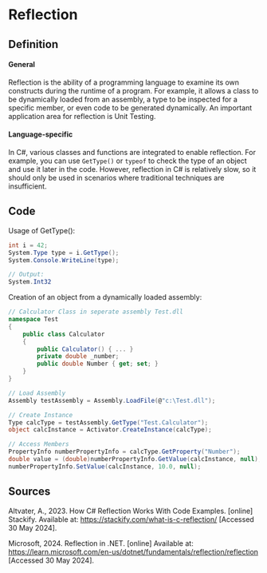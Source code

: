# Reflection

## Definition

#### General

Reflection is the ability of a programming language to examine its own constructs during the runtime of a program.
For example, it allows a class to be dynamically loaded from an assembly, a type to be inspected for a specific member, or even code to be generated dynamically.
An important application area for reflection is Unit Testing.

#### Language-specific

In C#, various classes and functions are integrated to enable reflection.
For example, you can use `GetType()` or `typeof` to check the type of an object and use it later in the code.
However, reflection in C# is relatively slow, so it should only be used in scenarios where traditional techniques are insufficient.

## Code

Usage of GetType():
```cs
int i = 42;
System.Type type = i.GetType();
System.Console.WriteLine(type);

// Output:
System.Int32
```

Creation of an object from a dynamically loaded assembly:

```cs
// Calculator Class in seperate assembly Test.dll
namespace Test
{
    public class Calculator
    {
        public Calculator() { ... }
        private double _number;
        public double Number { get; set; }
    }
}

// Load Assembly
Assembly testAssembly = Assembly.LoadFile(@"c:\Test.dll");

// Create Instance
Type calcType = testAssembly.GetType("Test.Calculator");
object calcInstance = Activator.CreateInstance(calcType);

// Access Members
PropertyInfo numberPropertyInfo = calcType.GetProperty("Number");
double value = (double)numberPropertyInfo.GetValue(calcInstance, null);
numberPropertyInfo.SetValue(calcInstance, 10.0, null);
```


## Sources

Altvater, A., 2023. How C# Reflection Works With Code Examples. [online] Stackify. Available at: <https://stackify.com/what-is-c-reflection/> [Accessed 30 May 2024].

Microsoft, 2024. Reflection in .NET. [online] Available at: <https://learn.microsoft.com/en-us/dotnet/fundamentals/reflection/reflection> [Accessed 30 May 2024].